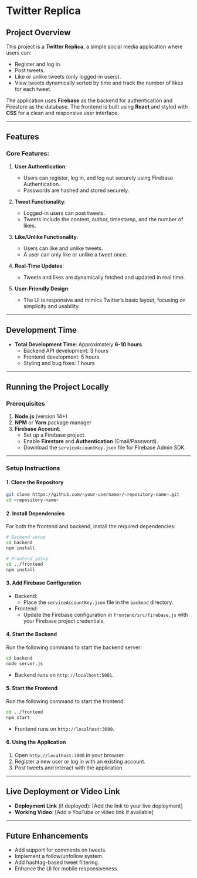 
# Twitter Replica

## **Project Overview**
This project is a **Twitter Replica**, a simple social media application where users can:
- Register and log in.
- Post tweets.
- Like or unlike tweets (only logged-in users).
- View tweets dynamically sorted by time and track the number of likes for each tweet.

The application uses **Firebase** as the backend for authentication and Firestore as the database. The frontend is built using **React** and styled with **CSS** for a clean and responsive user interface.

---

## **Features**
### Core Features:
1. **User Authentication**:
   - Users can register, log in, and log out securely using Firebase Authentication.
   - Passwords are hashed and stored securely.

2. **Tweet Functionality**:
   - Logged-in users can post tweets.
   - Tweets include the content, author, timestamp, and the number of likes.

3. **Like/Unlike Functionality**:
   - Users can like and unlike tweets.
   - A user can only like or unlike a tweet once.

4. **Real-Time Updates**:
   - Tweets and likes are dynamically fetched and updated in real time.

5. **User-Friendly Design**:
   - The UI is responsive and mimics Twitter’s basic layout, focusing on simplicity and usability.

---

## **Development Time**
- **Total Development Time**: Approximately **6-10 hours**.
  - Backend API development: 3 hours
  - Frontend development: 5 hours
  - Styling and bug fixes: 1 hours

---

## **Running the Project Locally**

### Prerequisites
1. **Node.js** (version 14+)
2. **NPM** or **Yarn** package manager
3. **Firebase Account**:
   - Set up a Firebase project.
   - Enable **Firestore** and **Authentication** (Email/Password).
   - Download the `serviceAccountKey.json` file for Firebase Admin SDK.

---

### **Setup Instructions**

#### **1. Clone the Repository**
```bash
git clone https://github.com/<your-username>/<repository-name>.git
cd <repository-name>
```

#### **2. Install Dependencies**
For both the frontend and backend, install the required dependencies:
```bash
# Backend setup
cd backend
npm install

# Frontend setup
cd ../frontend
npm install
```

#### **3. Add Firebase Configuration**
- Backend:
  - Place the `serviceAccountKey.json` file in the `backend` directory.
- Frontend:
  - Update the Firebase configuration in `frontend/src/firebase.js` with your Firebase project credentials.

#### **4. Start the Backend**
Run the following command to start the backend server:
```bash
cd backend
node server.js
```
- Backend runs on `http://localhost:5001`.

#### **5. Start the Frontend**
Run the following command to start the frontend:
```bash
cd ../frontend
npm start
```
- Frontend runs on `http://localhost:3000`.

#### **6. Using the Application**
1. Open `http://localhost:3000` in your browser.
2. Register a new user or log in with an existing account.
3. Post tweets and interact with the application.

---

## **Live Deployment or Video Link**
- **Deployment Link** (if deployed): [Add the link to your live deployment]
- **Working Video**: [Add a YouTube or video link if available]

---

## **Future Enhancements**
- Add support for comments on tweets.
- Implement a follow/unfollow system.
- Add hashtag-based tweet filtering.
- Enhance the UI for mobile responsiveness.